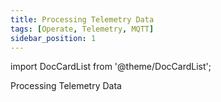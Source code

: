```yaml
---
title: Processing Telemetry Data
tags: [Operate, Telemetry, MQTT]
sidebar_position: 1
---
```


import DocCardList from '@theme/DocCardList';

Processing Telemetry Data

<DocCardList />
